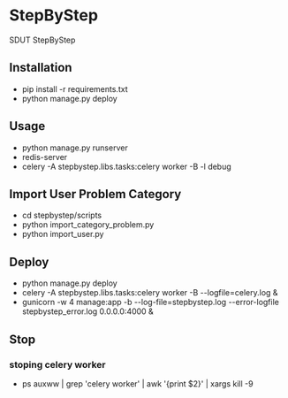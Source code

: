 # StepByStep
SDUT StepByStep

## Installation

- pip install -r requirements.txt
- python manage.py deploy

## Usage

- python manage.py runserver
- redis-server
- celery -A stepbystep.libs.tasks:celery worker -B -l debug

## Import User Problem Category

- cd stepbystep/scripts
- python import_category_problem.py
- python import_user.py

## Deploy

- python manage.py deploy
- celery -A stepbystep.libs.tasks:celery worker -B --logfile=celery.log &
- gunicorn -w 4 manage:app -b --log-file=stepbystep.log --error-logfile stepbystep_error.log 0.0.0.0:4000 &

## Stop 

### stoping celery worker

- ps auxww | grep 'celery worker' | awk '{print $2}' | xargs kill -9
